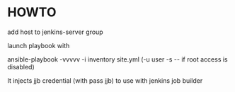 HOWTO
=====

add host to jenkins-server group

launch playbook with

ansible-playbook -vvvvv -i inventory site.yml (-u user -s   -- if root access is disabled)

It injects jjb credential (with pass jjb) to use with jenkins job builder
